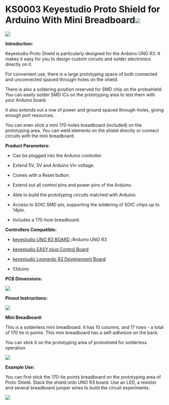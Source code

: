 # **KS0003 Keyestudio Proto Shield for Arduino With Mini Breadboard**![](KS0003\media/3adf62863ea34371878da89577e67718.jpeg)

![](KS0003\media/3adf62863ea34371878da89577e67718.jpeg)

**Introduction:**

Keyestudio Proto Shield is particularly designed for the Arduino UNO R3. It
makes it easy for you to design custom circuits and solder electronics directly
on it.

For convenient use, there is a large prototyping space of both connected and
unconnected spaced through-holes on the shield.

There is also a soldering position reserved for SMD chip on the protoshield. You
can easily solder SMD ICs on the prototyping area to test them with your Arduino
board.

It also extends out a row of power and ground spaced through-holes, giving
enough port resources.

You can even stick a mini 170-holes breadboard (included) on the prototyping
area. You can weld elements on the shield directly or connect circuits with the
mini breadboard.

**Product Parameters:**

-   Can be plugged into the Arduino controller.

-   Extend 5V, 3V and Arduino Vin voltage.

-   Comes with a Reset button.

-   Extend out all control pins and power pins of the Arduino.

-   Able to build the prototyping circuits matched with Arduino.

-   Access to SOIC SMD pin, supporting the soldering of SOIC chips up to 14pin.

-   Includes a 170-hole breadboard.

**Controllers Compatible:**

-   [keyestudio UNO R3 BOARD](http://www.keyestudio.com/ks0001.html) /Arduino
    UNO R3

-   [keyestudio EASY plug Control
    Board](http://www.keyestudio.com/easy-plug-control-board.html)

-   [keyestudio Leonardo R3 Development
    Board](http://www.keyestudio.com/keyestudio-leonardo-r3-development-board.html)

-   51duino

**PCB Dimensions:**

**![](KS0003\media/cc5258a83d22957a0a15ddd3aa66d93b.jpeg)**

**Pinout Instructions:**

**![](KS0003\media/0c942800d784a23ef070a18796c3467b.jpeg)**

**Mini Breadboard:**

This is a solderless mini breadboard. It has 10 columns, and 17 rows - a total
of 170 tie in points. This mini breadboard has a self-adhesive on the back.

You can stick it on the prototyping area of protoshield for solderless
operation.

**![](KS0003\media/6edcdbc630ade2f4937cbc4e0a04f60c.jpeg)**

**Example Use:**

You can first stick the 170-tie points breadboard on the prototyping area of
Proto Shield. Stack the shield onto UNO R3 board. Use an LED, a resistor and
several breadboard jumper wires to build the circuit experiments.

**![](KS0003\media/6785e74a8b5078c996c27df7ef3f0a86.jpeg)**

